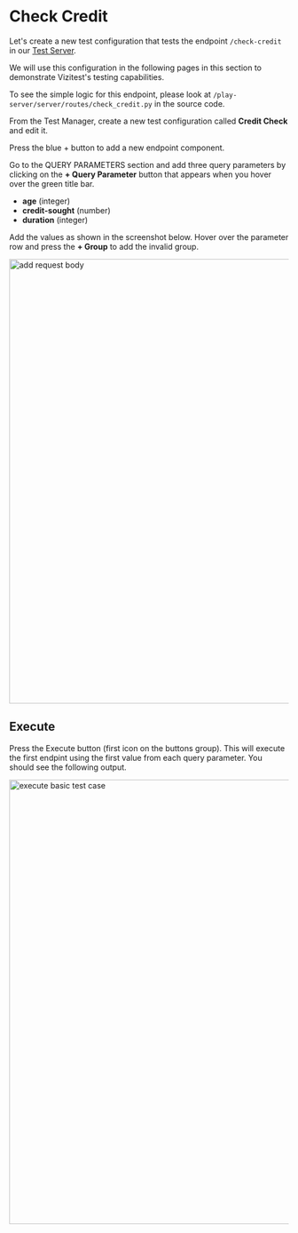 # Check Credit

Let's create a new test configuration that tests the endpoint ```/check-credit``` in our [Test Server](The-Test-Server.md).

<note>
We will use this configuration in the following pages in this section to demonstrate Vizitest's testing capabilities.

To see the simple logic for this endpoint, please look at ```/play-server/server/routes/check_credit.py``` in the source code.
</note>

From the Test Manager, create a new test configuration called **Credit Check** and edit it.

Press the blue + button to add a new endpoint component.

Go to the QUERY PARAMETERS section and add three query parameters by clicking on the **+ Query Parameter** button that appears when you hover over the green title bar.

- **age** (integer)
- **credit-sought** (number)
- **duration** (integer)

Add the values as shown in the screenshot below. Hover over the parameter row and press the **+ Group** to add the invalid group.

<img src="cc-endpoint-config.png" alt="add request body" width="800"/>

## Execute
Press the Execute button (first icon on the buttons group). This will execute the first endpint using the first value from each query parameter. You should see the following output.

<img src="cc-execute-tc1.png" alt="execute basic test case" width="800"/>




